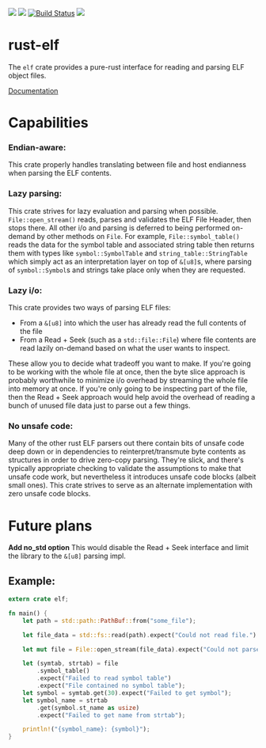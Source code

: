 [![](https://img.shields.io/crates/v/elf.svg)](https://crates.io/crates/elf)
[![](https://img.shields.io/crates/d/elf.svg)](https://crates.io/crates/elf)
[![Build Status](https://github.com/cole14/rust-elf/actions/workflows/rust.yml/badge.svg)](https://github.com/cole14/rust-elf/actions)
[![](https://docs.rs/elf/badge.svg)](https://docs.rs/elf/)

# rust-elf

The `elf` crate provides a pure-rust interface for reading and parsing ELF object files.

[Documentation](https://docs.rs/elf/)

# Capabilities

### Endian-aware:
This crate properly handles translating between file and host endianness
when parsing the ELF contents.

### Lazy parsing:
This crate strives for lazy evaluation and parsing when possible.
`File::open_stream()` reads, parses and validates the ELF
File Header, then stops there. All other i/o and parsing is deferred to
being performed on-demand by other methods on `File`. For example,
`File::symbol_table()` reads the data for the symbol table and associated string
table then returns them with types like `symbol::SymbolTable` and
`string_table::StringTable` which simply act as an interpretation layer on top
of `&[u8]`s, where parsing of `symbol::Symbol`s and strings take place only when
they are requested.

### Lazy i/o:
This crate provides two ways of parsing ELF files:
* From a `&[u8]` into which the user has already read the full contents of the file
* From a Read + Seek (such as a `std::file::File`) where file contents are read
  lazily on-demand based on what the user wants to inspect.

These allow you to decide what tradeoff you want to make. If you're going to be working
with the whole file at once, then the byte slice approach is probably worthwhile to minimize
i/o overhead by streaming the whole file into memory at once. If you're only going to
be inspecting part of the file, then the Read + Seek approach would help avoid the
overhead of reading a bunch of unused file data just to parse out a few things.

### No unsafe code:
Many of the other rust ELF parsers out there contain bits of unsafe code
deep down or in dependencies to reinterpret/transmute byte contents as
structures in order to drive zero-copy parsing. They're slick, and there's
typically appropriate checking to validate the assumptions to make that
unsafe code work, but nevertheless it introduces unsafe code blocks (albeit
small ones). This crate strives to serve as an alternate implementation with
zero unsafe code blocks.

# Future plans

**Add no_std option** This would disable the Read + Seek interface and limit
the library to the `&[u8]` parsing impl.

## Example:
```rust
extern crate elf;

fn main() {
    let path = std::path::PathBuf::from("some_file");

    let file_data = std::fs::read(path).expect("Could not read file.").as_slice();

    let mut file = File::open_stream(file_data).expect("Could not parse ELF Header");

    let (symtab, strtab) = file
        .symbol_table()
        .expect("Failed to read symbol table")
        .expect("File contained no symbol table");
    let symbol = symtab.get(30).expect("Failed to get symbol");
    let symbol_name = strtab
        .get(symbol.st_name as usize)
        .expect("Failed to get name from strtab");

    println!("{symbol_name}: {symbol}");
}

```
